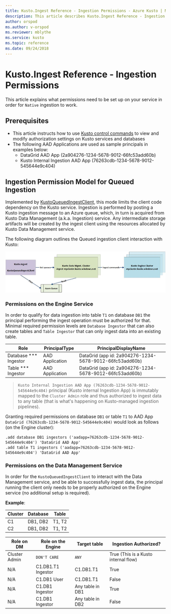 ```yaml
---
title: Kusto.Ingest Reference - Ingestion Permissions - Azure Kusto | Microsoft Docs
description: This article describes Kusto.Ingest Reference - Ingestion Permissions in Azure Kusto.
author: orspod
ms.author: v-orspod
ms.reviewer: mblythe
ms.service: kusto
ms.topic: reference
ms.date: 09/24/2018
---
```

# Kusto.Ingest Reference - Ingestion Permissions
This article explains what permissions need to be set up on your service in order for `Native` ingestion to work.



## Prerequisites
* This article instructs how to use [Kusto control commands](../management/security-roles.md) to view and modify authorization settings on Kusto services and databases
* The following AAD Applications are used as sample principals in examples below:
    * DataGrid AAD App (2a904276-1234-5678-9012-66fc53add60b)
    * Kusto Internal Ingestion AAD App (76263cdb-1234-5678-9012-545644e9c404)

## Ingestion Permission Model for Queued Ingestion
Implemented by [KustoQueuedIngestClient](kusto-ingest-client-reference.md#class-kustoqueuedingestclient), this mode limits the client code dependency on the Kusto service. Ingestion is performed by posting a Kusto ingestion message to an Azure queue, which, in turn is acquired from Kusto Data Management (a.k.a. Ingestion) service. Any intermediate storage artifacts will be created by the ingest client using the resources allocated by Kusto Data Management service.<BR>

The following diagram outlines the Queued ingestion client interaction with Kusto:<BR>

![alt text](images/queued-ingest.jpg "queued-ingest")

### Permissions on the Engine Service
In order to qualify for data ingestion into table `T1` on database `DB1` the principal performing the ingest operation must be authorized for that.
Minimal required permission levels are `Database Ingestor` that can also create tables and `Table Ingestor` that can only ingest data into an existing table.


|Role |PrincipalType	|PrincipalDisplayName
|--------|------------|------------
|Database *** Ingestor |AAD Application |DataGrid (app id: 2a904276-1234-5678-9012-66fc53add60b)
|Table *** Ingestor |AAD Application |DataGrid (app id: 2a904276-1234-5678-9012-66fc53add60b)

>`Kusto Internal Ingestion AAD App (76263cdb-1234-5678-9012-545644e9c404)` principal (Kusto internal Ingestion App) is immutably mapped to the `Cluster Admin` role and thus authorized to ingest data to any table (that is what's happening on Kusto-managed ingestion pipelines).

Granting required permissions on database `DB1` or table `T1` to AAD App `DataGrid (76263cdb-1234-5678-9012-545644e9c404)` would look as follows (on the Engine cluster):
```kusto
.add database DB1 ingestors ('aadapp=76263cdb-1234-5678-9012-545644e9c404') 'DataGrid AAD App'
.add table T1 ingestors ('aadapp=76263cdb-1234-5678-9012-545644e9c404') 'DataGrid AAD App'
```

### Permissions on the Data Management Service
In order for the `KustoQueuedIngestClient` to interact with the Data Management service, and be able to successfully ingest data, the principal running the client only needs to be properly authorized on the Engine service (no additional setup is required).

**Example**:

|Cluster |Database |Table |
|--------|---------|------
|C1      |DB1, DB2 |T1, T2|
|C2      |DB1, DB2 |T1, T2|

|Role on DM      |Role on the Engine |Target table     |Ingestion Authorized? |
|----------------|-------------------|-----------------|----------------
|Cluster Admin   |`DON'T CARE`       |`ANY`            |True (This is a Kusto internal flow)
|N/A             |C1.DB1.T1 Ingestor |C1.DB1.T1        |True
|N/A             |C1.DB1 User        |C1.DB1.T1        |False
|N/A             |C1.DB1 Ingestor    |Any table in DB1 |True
|N/A             |C1.DB1 Ingestor    |Any table in DB2 |False